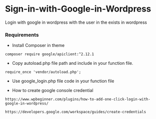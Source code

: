 # Sign-in-with-Google-in-Wordpress
Login with google in wordpress with the user in the exists in wordpress

### Requirements

* Install Composer in theme
```
composer require google/apiclient:^2.12.1 
```

* Copy autoload.php file path and include in your function file.
```
require_once 'vendor/autoload.php';
```

* Use google_login.php file code in your function file

* How to create google console credential

```
https://www.wpbeginner.com/plugins/how-to-add-one-click-login-with-google-in-wordpress/

https://developers.google.com/workspace/guides/create-credentials
```

